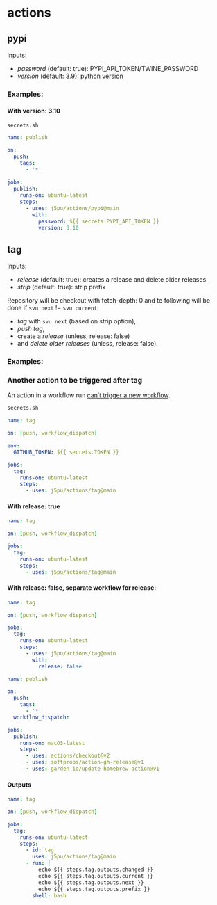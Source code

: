 # actions

## pypi
Inputs:
* *password* (default: true): PYPI_API_TOKEN/TWINE_PASSWORD
* *version* (default: 3.9): python version

### Examples:

#### With version: 3.10
```shell
secrets.sh
```

```yaml
name: publish

on:
  push:
    tags:
      - '*'
    
jobs:
  publish:
    runs-on: ubuntu-latest
    steps:
      - uses: j5pu/actions/pypi@main
        with:
          password: ${{ secrets.PYPI_API_TOKEN }}
          version: 3.10
```

## tag
Inputs:
* *release* (default: true): creates a release and delete older releases 
* *strip* (default: true): strip prefix

Repository will be checkout with fetch-depth: 0 and te following will be done if `svu next` != `svu current`:
* *tag* with `svu next` (based on strip option),
* *push tag*,
* create a *release* (unless, release: false)
* and *delete older releases*  (unless, release: false).

### Examples:

### Another action to be triggered after tag
An action in a workflow run 
[can’t trigger a new workflow](https://github.community/t/github-actions-workflow-not-triggering-with-tag-push/17053/2).

```bash
secrets.sh
```

```yaml
name: tag

on: [push, workflow_dispatch]

env:
  GITHUB_TOKEN: ${{ secrets.TOKEN }}

jobs:
  tag:
    runs-on: ubuntu-latest
    steps:
      - uses: j5pu/actions/tag@main
```

#### With release: true
```yaml
name: tag

on: [push, workflow_dispatch]

jobs:
  tag:
    runs-on: ubuntu-latest
    steps:
      - uses: j5pu/actions/tag@main
```

#### With release: false, separate workflow for release:
```yaml
name: tag

on: [push, workflow_dispatch]

jobs:
  tag:
    runs-on: ubuntu-latest
    steps:
      - uses: j5pu/actions/tag@main
        with:
          release: false
```

```yaml
name: publish

on:
  push:
    tags:
      - '*'
  workflow_dispatch:

jobs:
  publish:
    runs-on: macOS-latest
    steps:
      - uses: actions/checkout@v2
      - uses: softprops/action-gh-release@v1
      - uses: garden-io/update-homebrew-action@v1
```

#### Outputs
```yaml
name: tag

on: [push, workflow_dispatch]

jobs:
  tag:
    runs-on: ubuntu-latest
    steps:
      - id: tag
        uses: j5pu/actions/tag@main
      - run: |
          echo ${{ steps.tag.outputs.changed }} 
          echo ${{ steps.tag.outputs.current }} 
          echo ${{ steps.tag.outputs.next }} 
          echo ${{ steps.tag.outputs.prefix }}
        shell: bash
```
